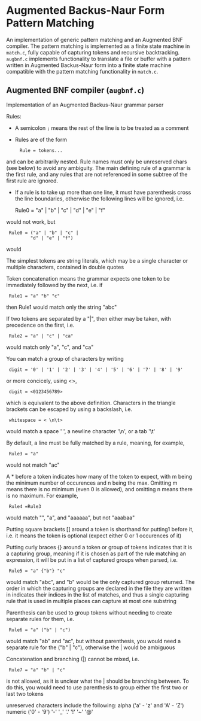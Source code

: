 # Augmented Backus-Naur Form Pattern Matching

An implementation of generic pattern matching and an Augmented BNF compiler. The pattern matching is implemented as a finite state machine in ``match.c``, fully capable of capturing tokens and recursive backtracking. ``augbnf.c`` implements functionality to translate a file or buffer with a pattern written in Augmented Backus-Naur form into a finite state machine compatible with the pattern matching functionality in ``match.c``.

## Augmented BNF compiler (``augbnf.c``)

Implementation of an Augmented Backus-Naur grammar parser

Rules:

* A semicolon `;` means the rest of the line is to be treated as a comment

* Rules are of the form
```abnf
     Rule = tokens...
```
and can be arbitrarily nested. Rule names must only be unreserved chars (see below) to avoid any ambiguity. The main defining rule of a grammar is the first rule, and any rules that are not referenced in some subtree of the first rule are ignored.

* If a rule is to take up more than one line, it must
 have parenthesis cross the line boundaries, otherwise the following lines
 will be ignored, i.e.

     Rule0 = "a" | "b" | "c" |
             "d" | "e" | "f"

 would not work, but

     Rule0 = ("a" | "b" | "c" |
             "d" | "e" | "f")

 would


 The simplest tokens are string literals, which may be a single character or
 multiple characters, contained in double quotes


 Token concatenation means the grammar expects one token to be immediately
 followed by the next, i.e. if

     Rule1 = "a" "b" "c"

 then Rule1 would match only the string "abc"


 If two tokens are separated by a "|", then either may be taken, with
 precedence on the first, i.e.
     
     Rule2 = "a" | "c" | "ca"

 would match only "a", "c", and "ca"


 You can match a group of characters by writing

     digit = '0' | '1' | '2' | '3' | '4' | '5' | '6' | '7' | '8' | '9'

 or more concicely, using <>,

     digit = <0123456789>

 which is equivalent to the above definition. Characters in the triangle
 brackets can be escaped by using a backslash, i.e.

     whitespace = < \n\t>

 would match a space ' ', a newline character '\n', or a tab '\t'


 By default, a line must be fully matched by a rule, meaning, for example,

     Rule3 = "a"

 would not match "ac"


 A <m>*<n> before a token indicates how many of the token to expect, with
 m being the minimum number of occurences and n being the max. Omitting m
 means there is no minimum (even 0 is allowed), and omitting n means there
 is no maximum. For example,

     Rule4 =Rule3

 would match "", "a", and "aaaaaa", but not "aaabaa"


 Putting square brackets [] around a token is shorthand for putting1
 before it, i.e. it means the token is optional (expect either 0 or 1
 occurences of it)


 Putting curly braces {} around a token or group of tokens indicates that it
 is a capturing group, meaning if it is chosen as part of the rule matching
 an expression, it will be put in a list of captured groups when parsed,
 i.e.

     Rule5 = "a" {"b"} "c"

 would match "abc", and "b" would be the only captured group returned. The
 order in which the capturing groups are declared in the file they are
 written in indicates their indices in the list of matches, and thus a
 single capturing rule that is used in multiple places can capture at most
 one substring


 Parenthesis can be used to group tokens without needing to create separate
 rules for them, i.e.

     Rule6 = "a" ("b" | "c")

 would match "ab" and "ac", but without parenthesis, you would need a
 separate rule for the ("b" | "c"), otherwise the | would be ambiguous


 Concatenation and branching (|) cannot be mixed, i.e.

     Rule7 = "a" "b" | "c"

 is not allowed, as it is unclear what the | should be branching between.
 To do this, you would need to use parenthesis to group either the first
 two or last two tokens



 unreserved characters include the following:
     alpha ('a' - 'z' and 'A' - 'Z')
     numeric ('0' - '9')
     '-'
     '_'
     '.'
     '!'
     '~'
     '@'

